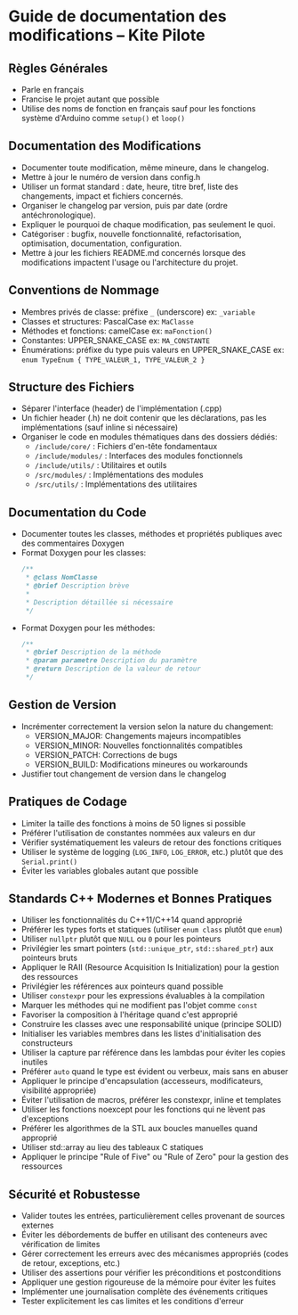 # Guide de documentation des modifications – Kite Pilote

## Règles Générales
- Parle en français
- Francise le projet autant que possible
- Utilise des noms de fonction en français sauf pour les fonctions système d'Arduino comme `setup()` et `loop()`

## Documentation des Modifications
- Documenter toute modification, même mineure, dans le changelog.
- Mettre à jour le numéro de version dans config.h
- Utiliser un format standard : date, heure, titre bref, liste des changements, impact et fichiers concernés.
- Organiser le changelog par version, puis par date (ordre antéchronologique).
- Expliquer le pourquoi de chaque modification, pas seulement le quoi.
- Catégoriser : bugfix, nouvelle fonctionnalité, refactorisation, optimisation, documentation, configuration.
- Mettre à jour les fichiers README.md concernés lorsque des modifications impactent l'usage ou l'architecture du projet.

## Conventions de Nommage
- Membres privés de classe: préfixe `_` (underscore) ex: `_variable`
- Classes et structures: PascalCase ex: `MaClasse`
- Méthodes et fonctions: camelCase ex: `maFonction()`
- Constantes: UPPER_SNAKE_CASE ex: `MA_CONSTANTE`
- Énumérations: préfixe du type puis valeurs en UPPER_SNAKE_CASE ex: `enum TypeEnum { TYPE_VALEUR_1, TYPE_VALEUR_2 }`

## Structure des Fichiers
- Séparer l'interface (header) de l'implémentation (.cpp)
- Un fichier header (.h) ne doit contenir que les déclarations, pas les implémentations (sauf inline si nécessaire)
- Organiser le code en modules thématiques dans des dossiers dédiés:
  - `/include/core/` : Fichiers d'en-tête fondamentaux
  - `/include/modules/` : Interfaces des modules fonctionnels
  - `/include/utils/` : Utilitaires et outils
  - `/src/modules/` : Implémentations des modules
  - `/src/utils/` : Implémentations des utilitaires

## Documentation du Code
- Documenter toutes les classes, méthodes et propriétés publiques avec des commentaires Doxygen
- Format Doxygen pour les classes:
  ```cpp
  /**
   * @class NomClasse
   * @brief Description brève
   * 
   * Description détaillée si nécessaire
   */
  ```
- Format Doxygen pour les méthodes:
  ```cpp
  /**
   * @brief Description de la méthode
   * @param parametre Description du paramètre
   * @return Description de la valeur de retour
   */
  ```

## Gestion de Version
- Incrémenter correctement la version selon la nature du changement:
  - VERSION_MAJOR: Changements majeurs incompatibles
  - VERSION_MINOR: Nouvelles fonctionnalités compatibles
  - VERSION_PATCH: Corrections de bugs
  - VERSION_BUILD: Modifications mineures ou workarounds
- Justifier tout changement de version dans le changelog

## Pratiques de Codage
- Limiter la taille des fonctions à moins de 50 lignes si possible
- Préférer l'utilisation de constantes nommées aux valeurs en dur
- Vérifier systématiquement les valeurs de retour des fonctions critiques
- Utiliser le système de logging (`LOG_INFO`, `LOG_ERROR`, etc.) plutôt que des `Serial.print()`
- Éviter les variables globales autant que possible

## Standards C++ Modernes et Bonnes Pratiques
- Utiliser les fonctionnalités du C++11/C++14 quand approprié
- Préférer les types forts et statiques (utiliser `enum class` plutôt que `enum`)
- Utiliser `nullptr` plutôt que `NULL` ou `0` pour les pointeurs
- Privilégier les smart pointers (`std::unique_ptr`, `std::shared_ptr`) aux pointeurs bruts
- Appliquer le RAII (Resource Acquisition Is Initialization) pour la gestion des ressources
- Privilégier les références aux pointeurs quand possible
- Utiliser `constexpr` pour les expressions évaluables à la compilation
- Marquer les méthodes qui ne modifient pas l'objet comme `const`
- Favoriser la composition à l'héritage quand c'est approprié
- Construire les classes avec une responsabilité unique (principe SOLID)
- Initialiser les variables membres dans les listes d'initialisation des constructeurs
- Utiliser la capture par référence dans les lambdas pour éviter les copies inutiles
- Préférer `auto` quand le type est évident ou verbeux, mais sans en abuser
- Appliquer le principe d'encapsulation (accesseurs, modificateurs, visibilité appropriée)
- Éviter l'utilisation de macros, préférer les constexpr, inline et templates
- Utiliser les fonctions noexcept pour les fonctions qui ne lèvent pas d'exceptions
- Préférer les algorithmes de la STL aux boucles manuelles quand approprié
- Utiliser std::array au lieu des tableaux C statiques
- Appliquer le principe "Rule of Five" ou "Rule of Zero" pour la gestion des ressources

## Sécurité et Robustesse
- Valider toutes les entrées, particulièrement celles provenant de sources externes
- Éviter les débordements de buffer en utilisant des conteneurs avec vérification de limites
- Gérer correctement les erreurs avec des mécanismes appropriés (codes de retour, exceptions, etc.)
- Utiliser des assertions pour vérifier les préconditions et postconditions
- Appliquer une gestion rigoureuse de la mémoire pour éviter les fuites
- Implémenter une journalisation complète des événements critiques
- Tester explicitement les cas limites et les conditions d'erreur

